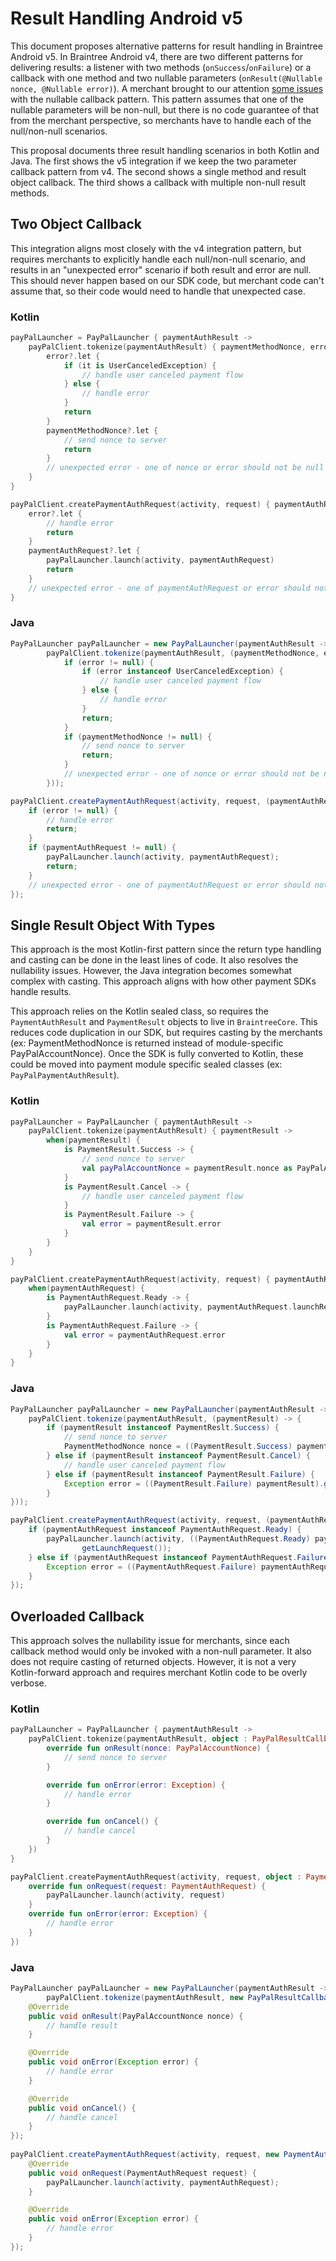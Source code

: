 # Result Handling Android v5

This document proposes alternative patterns for result handling in Braintree Android v5. In 
Braintree Android v4, there are two different patterns for delivering results: a listener with 
two methods (`onSuccess`/`onFailure`) or a callback with one method and two nullable parameters 
(`onResult(@Nullable nonce, @Nullable error)`). A merchant brought to our attention [some issues](https://github.com/braintree/braintree_android/issues/491) 
with the nullable callback pattern. This pattern assumes that one of the nullable parameters 
will be non-null, but there is no code guarantee of that from the merchant perspective, so 
merchants have to handle each of the null/non-null scenarios.

This proposal documents three result handling scenarios in both Kotlin and Java. The first shows 
the v5 integration if we keep the two parameter callback pattern from v4. The second shows a 
single method and result object callback. The third shows a callback with multiple non-null 
result methods.

## Two Object Callback

This integration aligns most closely with the v4 integration pattern, but requires merchants to 
explicitly handle each null/non-null scenario, and results in an "unexpected error" scenario if 
both result and error are null. This should never happen based on our SDK code, but merchant 
code can't assume that, so their code would need to handle that unexpected case. 

### Kotlin

```kotlin
payPalLauncher = PayPalLauncher { paymentAuthResult ->
    payPalClient.tokenize(paymentAuthResult) { paymentMethodNonce, error ->
        error?.let {
            if (it is UserCanceledException) {
                // handle user canceled payment flow
            } else {
                // handle error
            }
            return
        }
        paymentMethodNonce?.let {
            // send nonce to server
            return
        }
        // unexpected error - one of nonce or error should not be null
    }
}

payPalClient.createPaymentAuthRequest(activity, request) { paymentAuthRequest, error ->
    error?.let {
        // handle error
        return
    }
    paymentAuthRequest?.let {
        payPalLauncher.launch(activity, paymentAuthRequest)
        return
    }
    // unexpected error - one of paymentAuthRequest or error should not be null
}
```

### Java

```java
PayPalLauncher payPalLauncher = new PayPalLauncher(paymentAuthResult ->
        payPalClient.tokenize(paymentAuthResult, (paymentMethodNonce, error) -> {
            if (error != null) {
                if (error instanceof UserCanceledException) {
                    // handle user canceled payment flow
                } else {
                    // handle error 
                }
                return;
            }
            if (paymentMethodNonce != null) {
                // send nonce to server
                return;
            }
            // unexpected error - one of nonce or error should not be null
        }));

payPalClient.createPaymentAuthRequest(activity, request, (paymentAuthRequest, error) -> {
    if (error != null) {
        // handle error
        return;
    }
    if (paymentAuthRequest != null) {
        payPalLauncher.launch(activity, paymentAuthRequest);
        return;
    }
    // unexpected error - one of paymentAuthRequest or error should not be null
});
```

## Single Result Object With Types

This approach is the most Kotlin-first pattern since the return type handling and casting can be 
done in the least lines of code. It also resolves the nullability issues. However, the Java 
integration becomes somewhat complex with casting. This approach aligns with how other payment 
SDKs handle results. 

This approach relies on the Kotlin sealed class, so requires the `PaymentAuthResult` and 
`PaymentResult` objects to live in `BraintreeCore`. This reduces code duplication in our SDK, but 
requires casting by the merchants (ex: PaymentMethodNonce is returned instead of 
module-specific PayPalAccountNonce). Once the SDK is fully converted to Kotlin, these could be 
moved into payment module specific sealed classes (ex: `PayPalPaymentAuthResult`).

### Kotlin

```kotlin
payPalLauncher = PayPalLauncher { paymentAuthResult ->
    payPalClient.tokenize(paymentAuthResult) { paymentResult ->
        when(paymentResult) {
            is PaymentResult.Success -> {
                // send nonce to server
                val payPalAccountNonce = paymentResult.nonce as PayPalAccountNonce
            }
            is PaymentResult.Cancel -> {
                // handle user canceled payment flow
            }
            is PaymentResult.Failure -> {
                val error = paymentResult.error
            }
        }
    }
}

payPalClient.createPaymentAuthRequest(activity, request) { paymentAuthRequest ->
    when(paymentAuthRequest) {
        is PaymentAuthRequest.Ready -> {
            payPalLauncher.launch(activity, paymentAuthRequest.launchRequest)
        }
        is PaymentAuthRequest.Failure -> {
            val error = paymentAuthRequest.error
        }
    }
}
```

### Java

```java
PayPalLauncher payPalLauncher = new PayPalLauncher(paymentAuthResult -> 
    payPalClient.tokenize(paymentAuthResult, (paymentResult) -> {
        if (paymentResult instanceof PaymentReslt.Success) {
            // send nonce to server
            PaymentMethodNonce nonce = ((PaymentResult.Success) paymentResult).getNonce();
        } else if (paymentResult instanceof PaymentResult.Cancel) {
            // handle user canceled payment flow 
        } else if (paymentResult instanceof PaymentResult.Failure) {
            Exception error = ((PaymentResult.Failure) paymentResult).getError();
        }
}));

payPalClient.createPaymentAuthRequest(activity, request, (paymentAuthRequest) -> {
    if (paymentAuthRequest instanceof PaymentAuthRequest.Ready) {
        payPalLauncher.launch(activity, ((PaymentAuthRequest.Ready) paymentAuthRequest).
                getLaunchRequest());
    } else if (paymentAuthRequest instanceof PaymentAuthRequest.Failure) {
        Exception error = ((PaymentAuthRequest.Failure) paymentAuthRequest).getError();
    }
});
```

## Overloaded Callback

This approach solves the nullability issue for merchants, since each callback method would only be 
invoked with a non-null parameter. It also does not require casting of returned objects. However,
it is not a very Kotlin-forward approach and requires merchant Kotlin code to be overly verbose.

### Kotlin

```kotlin
payPalLauncher = PayPalLauncher { paymentAuthResult ->
    payPalClient.tokenize(paymentAuthResult, object : PayPalResultCallback {
        override fun onResult(nonce: PayPalAccountNonce) {
            // send nonce to server
        }

        override fun onError(error: Exception) {
            // handle error
        }

        override fun onCancel() {
            // handle cancel
        }
    })
}

payPalClient.createPaymentAuthRequest(activity, request, object : PaymentAuthRequestCallback {
    override fun onRequest(request: PaymentAuthRequest) {
        payPalLauncher.launch(activity, request)
    }
    override fun onError(error: Exception) {
        // handle error
    }
})
```

### Java

```java
PayPalLauncher payPalLauncher = new PayPalLauncher(paymentAuthResult ->
        payPalClient.tokenize(paymentAuthResult, new PayPalResultCallback() {
    @Override
    public void onResult(PayPalAccountNonce nonce) {
        // handle result
    }

    @Override
    public void onError(Exception error) {
        // handle error
    }

    @Override
    public void onCancel() {
        // handle cancel
    }
});
    
payPalClient.createPaymentAuthRequest(activity, request, new PaymentAuthRequestCallback() {
    @Override
    public void onRequest(PaymentAuthRequest request) {
        payPalLauncher.launch(activity, paymentAuthRequest);
    }

    @Override
    public void onError(Exception error) {
        // handle error
    }
});
```

